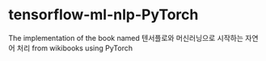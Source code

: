 # tensorflow-ml-nlp-PyTorch
The implementation of the book named 텐서플로와 머신러닝으로 시작하는 자연어 처리 from wikibooks using PyTorch
